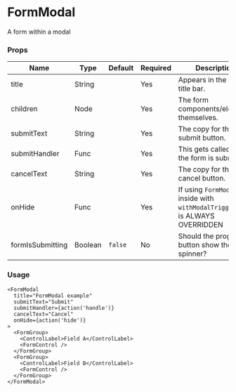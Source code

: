 # FormModal
A form within a modal

### Props

| Name             | Type    | Default    | Required | Description                                                                   |
| ---------------- | ------- | ---------- | -------- |------------------------------------------------------------------------------ |
| title            | String  |            | Yes      | Appears in the modal title bar.                                               |
| children         | Node    |            | Yes      | The form components/elements themselves.                                      |
| submitText       | String  |            | Yes      | The copy for the submit button.                                               |
| submitHandler    | Func    |            | Yes      | This gets called when the form is submitted.                                  |
| cancelText       | String  |            | Yes      | The copy for the cancel button.                                               |
| onHide           | Func    |            | Yes      | If using `FormModal` inside with `withModalTrigger` this is ALWAYS OVERRIDDEN |
| formIsSubmitting | Boolean | `false`    | No       | Should the progress button show the spinner?                                  |

### Usage
```
<FormModal
  title="FormModal example"
  submitText="Submit"
  submitHandler={action('handle')}
  cancelText="Cancel"
  onHide={action('hide')}
>
  <FormGroup>
    <ControlLabel>Field A</ControlLabel>
    <FormControl />
  </FormGroup>
  <FormGroup>
    <ControlLabel>Field B</ControlLabel>
    <FormControl />
  </FormGroup>
</FormModal>
```

